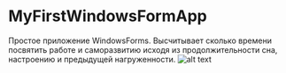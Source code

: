 # MyFirstWindowsFormApp
Простое приложение WindowsForms. Высчитывает сколько времени посвятить работе и саморазвитию исходя из продолжительности сна, настроению и предыдущей нагруженности.
![alt text](https://www.dropbox.com/s/p0arkdaj4tpodx9/%D0%A1%D0%BA%D1%80%D0%B8%D0%BD%D1%88%D0%BE%D1%82%202018-02-16%2014.24.25.png)
